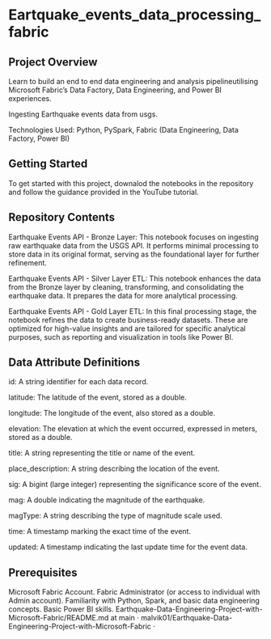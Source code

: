 # Eartquake_events_data_processing_fabric

## Project Overview

Learn to build an end to end data engineering and analysis pipelineutilising Microsoft Fabric’s Data Factory, Data Engineering, and Power BI experiences.

Ingesting Earthquake events data from usgs.

Technologies Used: Python, PySpark, Fabric (Data Engineering, Data Factory, Power BI)

## Getting Started
To get started with this project, downalod the notebooks in the repository and follow the guidance provided in the YouTube tutorial.

## Repository Contents
Earthquake Events API - Bronze Layer: This notebook focuses on ingesting raw earthquake data from the USGS API. It performs minimal processing to store data in its original format, serving as the foundational layer for further refinement.

Earthquake Events API - Silver Layer ETL: This notebook enhances the data from the Bronze layer by cleaning, transforming, and consolidating the earthquake data. It prepares the data for more analytical processing.

Earthquake Events API - Gold Layer ETL: In this final processing stage, the notebook refines the data to create business-ready datasets. These are optimized for high-value insights and are tailored for specific analytical purposes, such as reporting and visualization in tools like Power BI.

## Data Attribute Definitions
id: A string identifier for each data record.

latitude: The latitude of the event, stored as a double.

longitude: The longitude of the event, also stored as a double.

elevation: The elevation at which the event occurred, expressed in meters, stored as a double.

title: A string representing the title or name of the event.

place_description: A string describing the location of the event.

sig: A bigint (large integer) representing the significance score of the event.

mag: A double indicating the magnitude of the earthquake.

magType: A string describing the type of magnitude scale used.

time: A timestamp marking the exact time of the event.

updated: A timestamp indicating the last update time for the event data.

## Prerequisites
Microsoft Fabric Account.
Fabric Administrator (or access to individual with Admin account).
Familiarity with Python, Spark, and basic data engineering concepts.
Basic Power BI skills.
Earthquake-Data-Engineering-Project-with-Microsoft-Fabric/README.md at main · malvik01/Earthquake-Data-Engineering-Project-with-Microsoft-Fabric ·
